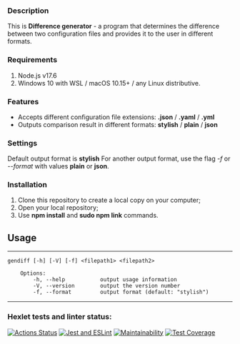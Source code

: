 
### Description

This is **Difference generator** - a program that determines the difference between two configuration files and provides it to the user in different formats.

### Requirements

1. Node.js v17.6
2. Windows 10 with WSL / macOS 10.15+ / any Linux distributive.

### Features

* Accepts different configuration file extensions: **.json** / **.yaml** / **.yml**
* Outputs comparison result in different formats: **stylish** / **plain** / **json**

### Settings

Default output format is **stylish**
For another output format, use the flag *-f* or *--format* with values **plain** or **json**.

### Installation

1. Clone this repository to create a local copy on your computer;  
2. Open your local repository;  
3. Use **npm install** and **sudo npm link** commands.

## Usage

***
```
gendiff [-h] [-V] [-f] <filepath1> <filepath2>

    Options:
        -h, --help           output usage information
        -V, --version        output the version number
        -f, --format         output format (default: "stylish")
```
***

### Hexlet tests and linter status:

[![Actions Status](https://github.com/gendzmin/frontend-project-46/workflows/hexlet-check/badge.svg)](https://github.com/gendzmin/frontend-project-46/actions)
[![Jest and ESLint](https://github.com/gendzmin/frontend-project-46/actions/workflows/main.yml/badge.svg?branch=main)](https://github.com/gendzmin/frontend-project-46/actions/workflows/main.yml)
[![Maintainability](https://api.codeclimate.com/v1/badges/fb75dbe8d1017952d092/maintainability)](https://codeclimate.com/github/gendzmin/frontend-project-46/maintainability)
[![Test Coverage](https://api.codeclimate.com/v1/badges/fb75dbe8d1017952d092/test_coverage)](https://codeclimate.com/github/gendzmin/frontend-project-46/test_coverage)